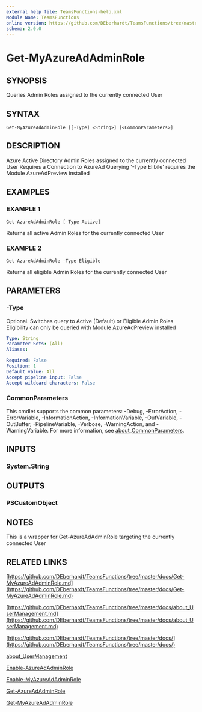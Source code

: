 ```yaml
---
external help file: TeamsFunctions-help.xml
Module Name: TeamsFunctions
online version: https://github.com/DEberhardt/TeamsFunctions/tree/master/docs/Get-MyAzureAdAdminRole.md
schema: 2.0.0
---
```


# Get-MyAzureAdAdminRole

## SYNOPSIS
Queries Admin Roles assigned to the currently connected User

## SYNTAX

```
Get-MyAzureAdAdminRole [[-Type] <String>] [<CommonParameters>]
```

## DESCRIPTION
Azure Active Directory Admin Roles assigned to the currently connected User
Requires a Connection to AzureAd
Querying '-Type Elibile' requires the Module AzureAdPreview installed

## EXAMPLES

### EXAMPLE 1
```
Get-AzureAdAdminRole [-Type Active]
```

Returns all active Admin Roles for the currently connected User

### EXAMPLE 2
```
Get-AzureAdAdminRole -Type Eligible
```

Returns all eligible Admin Roles for the currently connected User

## PARAMETERS

### -Type
Optional.
Switches query to Active (Default) or Eligible Admin Roles
Eligibility can only be queried with Module AzureAdPreview installed

```yaml
Type: String
Parameter Sets: (All)
Aliases:

Required: False
Position: 1
Default value: All
Accept pipeline input: False
Accept wildcard characters: False
```

### CommonParameters
This cmdlet supports the common parameters: -Debug, -ErrorAction, -ErrorVariable, -InformationAction, -InformationVariable, -OutVariable, -OutBuffer, -PipelineVariable, -Verbose, -WarningAction, and -WarningVariable. For more information, see [about_CommonParameters](http://go.microsoft.com/fwlink/?LinkID=113216).

## INPUTS

### System.String
## OUTPUTS

### PSCustomObject
## NOTES
This is a wrapper for Get-AzureAdAdminRole targeting the currently connected User

## RELATED LINKS

[https://github.com/DEberhardt/TeamsFunctions/tree/master/docs/Get-MyAzureAdAdminRole.md](https://github.com/DEberhardt/TeamsFunctions/tree/master/docs/Get-MyAzureAdAdminRole.md)

[https://github.com/DEberhardt/TeamsFunctions/tree/master/docs/about_UserManagement.md](https://github.com/DEberhardt/TeamsFunctions/tree/master/docs/about_UserManagement.md)

[https://github.com/DEberhardt/TeamsFunctions/tree/master/docs/](https://github.com/DEberhardt/TeamsFunctions/tree/master/docs/)

[about_UserManagement]()

[Enable-AzureAdAdminRole]()

[Enable-MyAzureAdAdminRole]()

[Get-AzureAdAdminRole]()

[Get-MyAzureAdAdminRole]()

